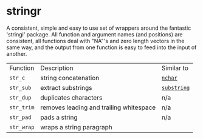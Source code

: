 # stringr

A consistent, simple and easy to use set of wrappers around the fantastic
'stringi' package. All function and argument names (and positions) are
consistent, all functions deal with "NA"'s and zero length vectors in the same
way, and the output from one function is easy to feed into the input of
another.


<table>

  <tr>
    <td>Function</td>
    <td>Description</td>
    <td>Similar to</td>
  </tr>
  <tr>
    <td><code>str_c</code></td>
    <td>string concatenation</td>
    <td><code><a href="https://github.com/ReneNyffenegger/about-r/blob/master/functions/paste.R'>paste</a></code></td>
  </tr>
  <tr>
    <td><code>str_length</code></td>
    <td>number of characters</td>
    <td><code><a href="https://github.com/ReneNyffenegger/about-r/blob/master/functions/nchar.R'>nchar</a></code></td>
  </tr>
  <tr>
    <td><code>str_sub</code></td>
    <td>extract substrings</td>
    <td><code><a href="https://github.com/ReneNyffenegger/about-r/blob/master/functions/substring.R">substring</a></code></td> <!-- TODO: already a link??? -->
  </tr>
  <tr>
    <td><code>str_dup</code></td>
    <td>duplicates characters</td>
    <td>n/a</td>
  </tr>
  <tr>
    <td><code>str_trim</code></td>
    <td>removes leading and trailing whitespace</td>
    <td>n/a</td>
  </tr>
  <tr>
    <td><code>str_pad</code></td>
    <td>pads a string</td>
    <td>n/a</td>
  </tr>
  <tr>
    <td><code>str_wrap</code></td>
    <td>wraps a string paragraph</td>
    <td><a href="https://github.com/ReneNyffenegger/about-r/blob/master/functions/strwrap.R'>strwrap</a></td>
  </tr>
  <tr>
    <td><code>str_wrap</code></td>
    <td>wraps a string paragraph</td>
    <td>n/a</td>
  </tr>

</table>
